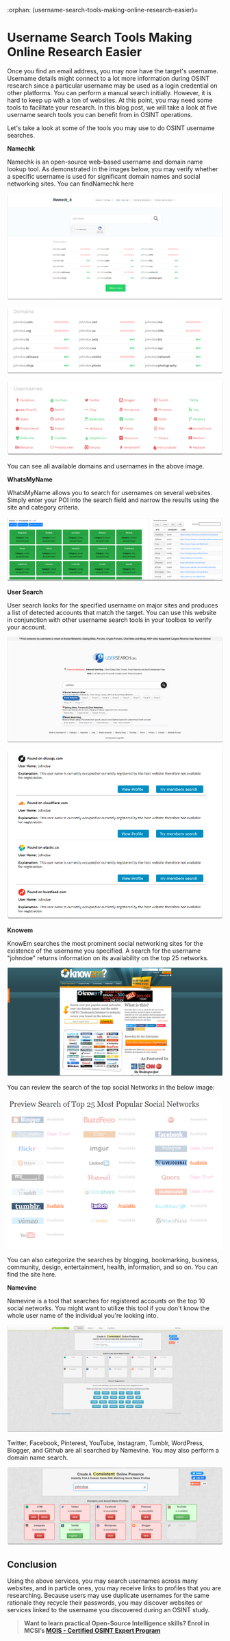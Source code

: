 :orphan:
(username-search-tools-making-online-research-easier)=

# Username Search Tools Making Online Research Easier

Once you find an email address, you may now have the target's username. Username details might connect to a lot more information during OSINT research since a particular username may be used as a login credential on other platforms. You can perform a manual search initially. However, it is hard to keep up with a ton of websites. At this point, you may need some tools to facilitate your research. In this blog post, we will take a look at five username search tools you can benefit from in OSINT operations.

Let's take a look at some of the tools you may use to do OSINT username searches.

**Namechk**

Namechk is an open-source web-based username and domain name lookup tool. As demonstrated in the images below, you may verify whether a specific username is used for significant domain names and social networking sites. You can findNamechk here

![alt text](images/username-search-tools-12.png)

![alt text](images/username-search-tools-13.png)

![alt text](images/username-search-tools-14.png)

You can see all available domains and usernames in the above image.

**WhatsMyName**

WhatsMyName allows you to search for usernames on several websites. Simply enter your POI into the search field and narrow the results using the site and category criteria.

![alt text](images/username-search-tools-15.png)

**User Search**

User search looks for the specified username on major sites and produces a list of detected accounts that match the target. You can use this website in conjunction with other username search tools in your toolbox to verify your account.

![alt text](images/username-search-tools-17.png)

![alt text](images/username-search-tools-16.png)

**Knowem**

KnowEm searches the most prominent social networking sites for the existence of the username you specified. A search for the username "johndoe" returns information on its availability on the top 25 networks.

![alt text](images/username-search-tools-18.png)

You can review the search of the top social Networks in the below image:

![alt text](images/username-search-tools-19.png)

You can also categorize the searches by blogging, bookmarking, business, community, design, entertainment, health, information, and so on. You can find the site here.

**Namevine**

Namevine is a tool that searches for registered accounts on the top 10 social networks. You might want to utilize this tool if you don't know the whole user name of the individual you're looking into.

![alt text](images/username-search-tools-20.png)

Twitter, Facebook, Pinterest, YouTube, Instagram, Tumblr, WordPress, Blogger, and Github are all searched by Namevine. You may also perform a domain name search.

![alt text](images/username-search-tools-21.png)

## Conclusion

Using the above services, you may search usernames across many websites, and in particle ones, you may receive links to profiles that you are researching. Because users may use duplicate usernames for the same rationale they recycle their passwords, you may discover websites or services linked to the username you discovered during an OSINT study.

> **Want to learn practical Open-Source Intelligence skills? Enrol in MCSI’s [MOIS - Certified OSINT Expert Program](https://www.mosse-institute.com/certifications/mois-certified-osint-expert.html)**
